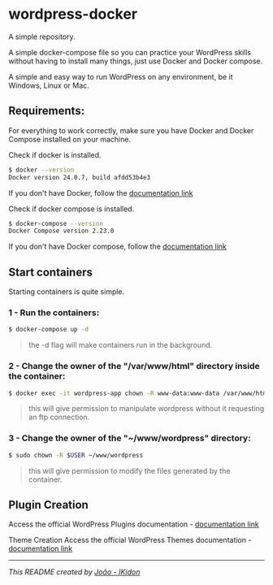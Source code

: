 # wordpress-docker
A simple repository.

A simple docker-compose file so you can practice your WordPress skills without having to install many things, just use Docker and Docker compose.

A simple and easy way to run WordPress on any environment, be it Windows, Linux or Mac.

## Requirements:
For everything to work correctly, make sure you have Docker and Docker Compose installed on your machine.

Check if docker is installed.
```bash
$ docker --version
Docker version 24.0.7, build afdd53b4e3
```
If you don't have Docker, follow the [documentation link](https://docs.docker.com/get-docker/)



Check if docker compose is installed.
```bash
$ docker-compose --version
Docker Compose version 2.23.0
```
If you don't have Docker compose, follow the [documentation link](https://docs.docker.com/compose)

## Start containers
Starting containers is quite simple.

### 1 - Run the containers:
```bash
$ docker-compose up -d
```
> the -d flag will make containers run in the background.

### 2 - Change the owner of the "/var/www/html" directory inside the container:
```bash
$ docker exec -it wordpress-app chown -R www-data:www-data /var/www/html
```
> this will give permission to manipulate wordpress without it requesting an ftp connection.

### 3 - Change the owner of the "~/www/wordpress" directory:
```bash
$ sudo chown -R $USER ~/www/wordpress
```
> this will give permission to modify the files generated by the container.

## Plugin Creation
Access the official WordPress Plugins documentation - [documentation link](https://developer.wordpress.org/plugins/intro)

Theme Creation
Access the official WordPress Themes documentation - [documentation link](https://codex.wordpress.org/Theme_Development)

---

_This README created by [João - IKidon](https://github.com/ikidon-cc)_